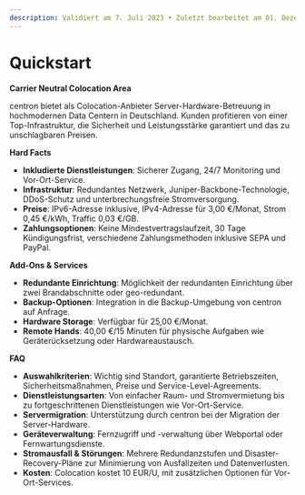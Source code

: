 ```yaml
---
description: Validiert am 7. Juli 2023 • Zuletzt bearbeitet am 01. Dezember 2023
---
```


# Quickstart

**Carrier Neutral Colocation Area**

centron bietet als Colocation-Anbieter Server-Hardware-Betreuung in hochmodernen Data Centern in Deutschland. Kunden profitieren von einer Top-Infrastruktur, die Sicherheit und Leistungsstärke garantiert und das zu unschlagbaren Preisen​​.

**Hard Facts**

* **Inkludierte Dienstleistungen**: Sicherer Zugang, 24/7 Monitoring und Vor-Ort-Service.
* **Infrastruktur**: Redundantes Netzwerk, Juniper-Backbone-Technologie, DDoS-Schutz und unterbrechungsfreie Stromversorgung.
* **Preise**: IPv6-Adresse inklusive, IPv4-Adresse für 3,00 €/Monat, Strom 0,45 €/kWh, Traffic 0,03 €/GB.
* **Zahlungsoptionen**: Keine Mindestvertragslaufzeit, 30 Tage Kündigungsfrist, verschiedene Zahlungsmethoden inklusive SEPA und PayPal​​.

**Add-Ons & Services**

* **Redundante Einrichtung**: Möglichkeit der redundanten Einrichtung über zwei Brandabschnitte oder geo-redundant.
* **Backup-Optionen**: Integration in die Backup-Umgebung von centron auf Anfrage.
* **Hardware Storage**: Verfügbar für 25,00 €/Monat.
* **Remote Hands**: 40,00 €/15 Minuten für physische Aufgaben wie Geräterücksetzung oder Hardwareaustausch​​.

**FAQ**

* **Auswahlkriterien**: Wichtig sind Standort, garantierte Betriebszeiten, Sicherheitsmaßnahmen, Preise und Service-Level-Agreements.
* **Dienstleistungsarten**: Von einfacher Raum- und Stromvermietung bis zu fortgeschrittenen Dienstleistungen wie Vor-Ort-Service.
* **Servermigration**: Unterstützung durch centron bei der Migration der Server-Hardware.
* **Geräteverwaltung**: Fernzugriff und -verwaltung über Webportal oder Fernwartungsdienste.
* **Stromausfall & Störungen**: Mehrere Redundanzstufen und Disaster-Recovery-Pläne zur Minimierung von Ausfallzeiten und Datenverlusten.
* **Kosten**: Colocation kostet 10 EUR/U, mit zusätzlichen Optionen für Vor-Ort-Services​.
